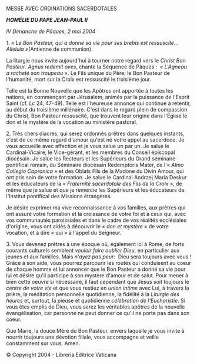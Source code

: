 MESSE AVEC ORDINATIONS SACERDOTALES

***HOMÉLIE DU PAPE JEAN-PAUL II***

*IV Dimanche de Pâques, 2 mai 2004*

1. *« *Le Bon Pasteur, qui a donné sa vie pour ses brebis est ressuscité... Alleluia* »*(Antienne de communion).

La liturgie nous invite aujourd'hui à tourner notre regard vers le *Christ Bon Pasteur*. *Agnus redemit oves*, chante la Séquence de Pâques :  « *L'Agneau a racheté son troupeau* ». Le Fils unique du Père, le Bon Pasteur de l'humanité, mort sur la Croix est ressuscité le troisième jour.

Telle est la Bonne Nouvelle que les Apôtres ont apportée à toutes les nations, en commençant par Jérusalem, animés par la puissance de l'Esprit Saint (cf. *Lc* 24, 47-49). Telle est l'heureuse annonce qui continue à retentir, au début du troisième millénaire. C'est dans le regard plein de compassion du Christ, Bon Pasteur ressuscité, que trouvent leur origine dans l'Eglise le don et le mystère de la vocation au ministère pastoral.

2. Très chers diacres, qui serez ordonnés prêtres dans quelques instants, c'est de ce même regard d'amour qu'est né votre appel au sacerdoce. Je vous accueille avec affection et je vous salue un par un. Je salue le Cardinal-Vicaire, le Vice-gérant, et les membres du Conseil épiscopal diocésain. Je salue les Recteurs et les Supérieurs du Grand séminaire pontifical romain, du Séminaire diocésain Redemptoris Mater, de l'« *Almo Collegio Capranica* » et des Oblats Fils de la Madone du Divin Amour, qui ont pris soin de votre formation. Je salue le Cardinal Andrzej Maria Deskur et les éducateurs de la « *Fraternité sacerdotale des Fils de la Croix* », de même que je salue et que je remercie les Supérieurs et les éducateurs de l'Institut pontifical des Missions étrangères.

Je désire exprimer ma vive reconnaissance à vos familles, aux prêtres qui ont assuré votre formation et la croissance de votre foi et à ceux qui, avec vos communautés paroissiales et dans le cadre de vos réalités ecclésiales d'origine, vous ont aidés à découvrir le « *don et mystère* » de votre vocation, et à dire « oui » à l'appel du Seigneur.

3. Vous devenez prêtres à une époque où, également ici à Rome, de forts courants culturels semblent *vouloir faire oublier Dieu*, en particulier aux jeunes et aux familles. Mais *n'ayez pas peur*:  Dieu sera toujours avec vous ! Grâce à son aide, vous pourrez parcourir les routes qui conduisent au coeur de chaque homme et lui annoncer que le Bon Pasteur a donné sa vie pour lui et désire qu'il participe à son mystère d'amour et de salut. Pour mener à bien cette oeuvre si nécessaire, il faut cependant que Jésus soit toujours le *centre de votre vie* et que vous restiez en *union intime* avec Lui, à travers la prière, la méditation personnelle quotidienne, la fidélité à la *Liturgie des heures* et, surtout, la pieuse et quotidienne *célébration de l'Eucharistie*. Si vous êtes emplis de Dieu, vous serez les véritables apôtres de la nouvelle évangélisation, car personne ne peut donner ce qu'il ne porte pas dans son coeur.

Que Marie, la douce Mère du Bon Pasteur, envers laquelle je vous invite à nourrir toujours une dévotion filiale, vous accompagne et veille constamment sur vous. Amen.

© Copyright 2004 - Libreria Editrice Vaticana
